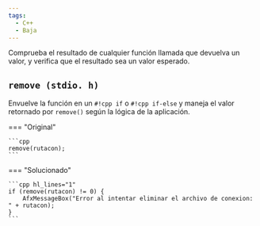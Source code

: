 ```yaml
---
tags:
  - C++
  - Baja
---
```


Comprueba el resultado de cualquier función llamada que devuelva un valor, y verifica que el resultado sea un valor esperado.

## `remove (stdio. h)`

Envuelve la función en un `#!cpp if` o `#!cpp if-else` y maneja el valor retornado por `remove()` según la lógica de la
aplicación.

=== "Original"

    ```cpp
    remove(rutacon);
    ```

=== "Solucionado"

    ```cpp hl_lines="1"
    if (remove(rutacon) != 0) {
        AfxMessageBox("Error al intentar eliminar el archivo de conexion: " + rutacon);
    }
    ```
